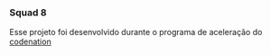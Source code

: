 ### Squad 8

Esse projeto foi desenvolvido durante o programa de aceleração do [codenation](https://www.codenation.dev/)